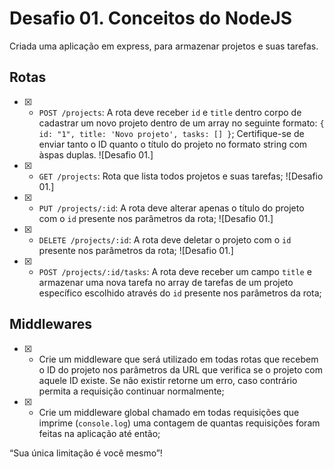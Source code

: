 # Desafio 01. Conceitos do NodeJS

Criada uma aplicação em express, para armazenar projetos e suas tarefas.

## Rotas

- [x] - `POST /projects`: A rota deve receber `id` e `title` dentro corpo de cadastrar um novo projeto dentro de um array no seguinte formato: `{ id: "1", title: 'Novo projeto', tasks: [] }`; Certifique-se de enviar tanto o ID quanto o título do projeto no formato string com àspas duplas.
![Desafio 01.]

- [x] - `GET /projects`: Rota que lista todos projetos e suas tarefas;
![Desafio 01.]

- [x] - `PUT /projects/:id`: A rota deve alterar apenas o título do projeto com o `id` presente nos parâmetros da rota;
![Desafio 01.]

- [x] - `DELETE /projects/:id`: A rota deve deletar o projeto com o `id` presente nos parâmetros da rota;
![Desafio 01.]

- [x] - `POST /projects/:id/tasks`: A rota deve receber um campo `title` e armazenar uma nova tarefa no array de tarefas de um projeto específico escolhido através do `id` presente nos parâmetros da rota;



## Middlewares

- [x] - Crie um middleware que será utilizado em todas rotas que recebem o ID do projeto nos parâmetros da URL que verifica se o projeto com aquele ID existe. Se não existir retorne um erro, caso contrário permita a requisição continuar normalmente;


- [x] - Crie um middleware global chamado em todas requisições que imprime (`console.log`) uma contagem de quantas requisições foram feitas na aplicação até então;


“Sua única limitação é você mesmo”!

